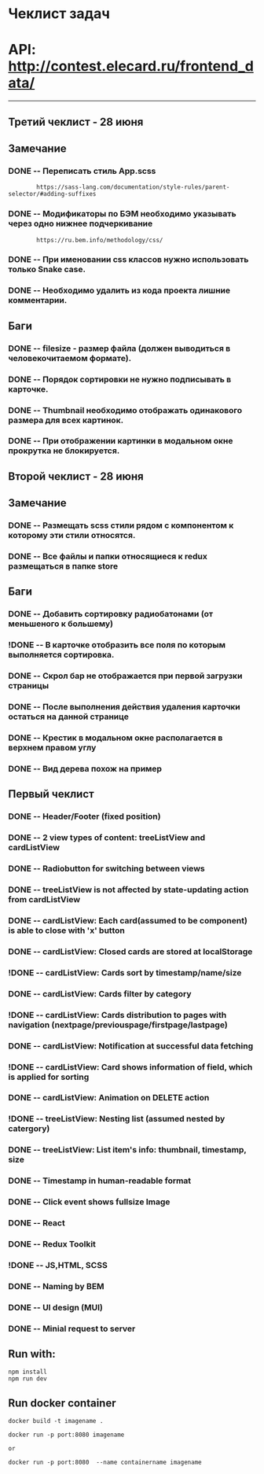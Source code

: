 # Чеклист задач
# API: http://contest.elecard.ru/frontend_data/
-----------------------------------
## Третий чеклист - 28 июня
## Замечание 
### DONE -- Переписать стиль App.scss 
            https://sass-lang.com/documentation/style-rules/parent-selector/#adding-suffixes
### DONE -- Модификаторы по БЭМ необходимо указывать через одно нижнее подчеркивание 
            https://ru.bem.info/methodology/css/
### DONE -- При именовании css классов нужно использовать только Snake case.
### DONE -- Необходимо удалить из кода проекта лишние комментарии.
## Баги
### DONE -- filesize - размер файла (должен выводиться в человекочитаемом формате).
### DONE -- Порядок сортировки не нужно подписывать в карточке.
### DONE -- Thumbnail необходимо отображать одинакового размера для всех картинок.
### DONE -- При отображении картинки в модальном окне прокрутка не блокируется. 



## Второй чеклист - 28 июня
## Замечание 
### DONE -- Размещать scss стили рядом с компонентом к которому эти стили относятся.
### DONE -- Все файлы и папки относящиеся к redux размещаться в папке store
## Баги
### DONE -- Добавить сортировку радиобатонами (от меньшеного к большему)
### !DONE -- В карточке отобразить все поля по которым выполняется сортировка.
### DONE -- Скрол бар не отображается при первой загрузки страницы
### DONE -- После выполнения действия удаления карточки остаться на данной странице
### DONE -- Крестик в модальном окне располагается в верхнем правом углу
### DONE -- Вид дерева похож на пример



## Первый чеклист 
### DONE -- Header/Footer (fixed position)
### DONE -- 2 view types of content: treeListView and cardListView
### DONE -- Radiobutton for switching between views
### DONE -- treeListView is not affected by state-updating action from cardListView

### DONE -- cardListView: Each card(assumed to be component) is able to close with 'x' button
### DONE -- cardListView: Closed cards are stored at localStorage 
### !DONE -- cardListView: Cards sort by timestamp/name/size
### DONE -- cardListView: Cards filter by category
### !DONE -- cardListView: Cards distribution to pages with navigation (nextpage/previouspage/firstpage/lastpage) 
### DONE -- cardListView: Notification at successful data fetching 
### !DONE -- cardListView: Card shows information of field, which is applied for sorting
### DONE -- cardListView: Animation on DELETE action

### !DONE -- treeListView: Nesting list (assumed nested by catergory)
### DONE -- treeListView: List item's info: thumbnail, timestamp, size

### DONE -- Timestamp in human-readable format
### DONE -- Click event shows fullsize Image

### DONE -- React
### DONE -- Redux Toolkit
### !DONE -- JS,HTML, SCSS
### DONE -- Naming by BEM
### DONE -- UI design (MUI)
### DONE -- Minial request to server

## Run with:

    npm install
    npm run dev 

## Run docker container

    docker build -t imagename .

    docker run -p port:8080 imagename 

    or

    docker run -p port:8080  --name containername imagename

